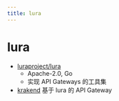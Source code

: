 ```yaml
---
title: lura
---
```


# lura

- [luraproject/lura](https://github.com/luraproject/lura)
  - Apache-2.0, Go
  - 实现 API Gateways 的工具集
- [krakend](./krakend.md) 基于 lura 的 API Gateway
